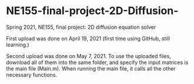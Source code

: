 # NE155-final-project-2D-Diffusion-
Spring 2021, NE155, final project: 2D diffusion equation solver

First upload was done on April 19, 2021 (first time using GitHub, still learning.)

Second upload was done on May 7, 2021.
To use the uploaded files, download all of them into the same folder,
and specify the input matrices is the main file (Main.m).
When running the main file, it calls all the other necessary functions. 
